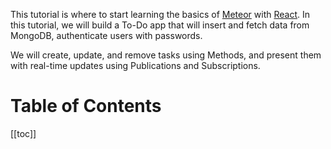 This tutorial is where to start learning the basics of [Meteor](https://meteor.com) with [React](https://react.dev/).
In this tutorial, we will build a To-Do app that will insert and fetch data from MongoDB, authenticate users with passwords.

We will create, update, and remove tasks using Methods, and present them with real-time updates using Publications and Subscriptions.

# Table of Contents

[[toc]]

<!-- @include: ./1.creating-the-app.md-->
<!-- @include: ./2.collections.md-->
<!-- @include: ./3.forms-and-events.md-->
<!-- @include: ./4.update-and-remove.md-->
<!-- @include: ./5.styles.md-->
<!-- @include: ./7.adding-user-accounts.md-->
